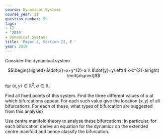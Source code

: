 ```yaml
---
course: Dynamical Systems
course_year: II
question_number: 50
tags:
- II
- '2019'
- Dynamical Systems
title: 'Paper 4, Section II, E '
year: 2019
---
```




Consider the dynamical system

$$\begin{aligned}
&\dot{x}=x+y^{2}-a \\
&\dot{y}=y\left(4 x-x^{2}-a\right)
\end{aligned}$$

for $(x, y) \in \mathbb{R}^{2}, a \in \mathbb{R}$.

Find all fixed points of this system. Find the three different values of $a$ at which bifurcations appear. For each such value give the location $(x, y)$ of all bifurcations. For each of these, what types of bifurcation are suggested from this analysis?

Use centre manifold theory to analyse these bifurcations. In particular, for each bifurcation derive an equation for the dynamics on the extended centre manifold and hence classify the bifurcation.
